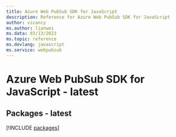 ```yaml
---
title: Azure Web PubSub SDK for JavaScript
description: Reference for Azure Web PubSub SDK for JavaScript
author: vicancy
ms.author: lianwei
ms.data: 03/13/2023
ms.topic: reference
ms.devlang: javascript
ms.service: webpubsub
---
```

# Azure Web PubSub SDK for JavaScript - latest
## Packages - latest
[!INCLUDE [packages](web-pubsub-index.md)]